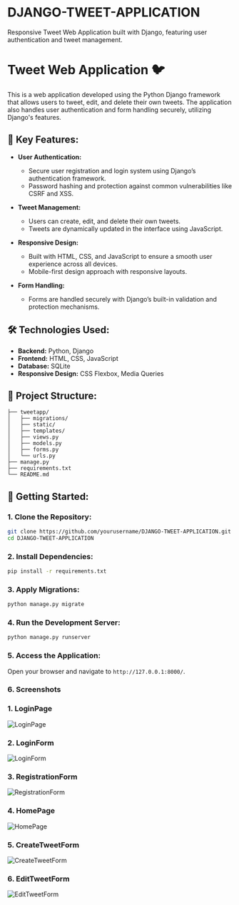 # DJANGO-TWEET-APPLICATION
Responsive Tweet Web Application built with Django, featuring user authentication and tweet management.

# Tweet Web Application 🐦

This is a web application developed using the Python Django framework that allows users to tweet, edit, and delete their own tweets. The application also handles user authentication and form handling securely, utilizing Django's features.

## 🔑 Key Features:

- **User Authentication:**
  - Secure user registration and login system using Django’s authentication framework.
  - Password hashing and protection against common vulnerabilities like CSRF and XSS.
  
- **Tweet Management:**
  - Users can create, edit, and delete their own tweets.
  - Tweets are dynamically updated in the interface using JavaScript.

- **Responsive Design:**
  - Built with HTML, CSS, and JavaScript to ensure a smooth user experience across all devices.
  - Mobile-first design approach with responsive layouts.

- **Form Handling:**
  - Forms are handled securely with Django’s built-in validation and protection mechanisms.

## 🛠️ Technologies Used:

- **Backend:** Python, Django
- **Frontend:** HTML, CSS, JavaScript
- **Database:** SQLite 
- **Responsive Design:** CSS Flexbox, Media Queries

## 📂 Project Structure:

```
├── tweetapp/
│   ├── migrations/
│   ├── static/
│   ├── templates/
│   ├── views.py
│   ├── models.py
│   ├── forms.py
│   └── urls.py
├── manage.py
├── requirements.txt
└── README.md
```

## 🚀 Getting Started:

### 1. Clone the Repository:
```bash
git clone https://github.com/yourusername/DJANGO-TWEET-APPLICATION.git
cd DJANGO-TWEET-APPLICATION

```

### 2. Install Dependencies:
```bash
pip install -r requirements.txt
```

### 3. Apply Migrations:
```bash
python manage.py migrate
```

### 4. Run the Development Server:
```bash
python manage.py runserver
```

### 5. Access the Application:
Open your browser and navigate to `http://127.0.0.1:8000/`.


### 6. Screenshots

### 1. LoginPage
![LoginPage](https://github.com/user-attachments/assets/9323b5fc-26b3-4a6a-b1c2-95f6ba925713)

### 2. LoginForm
![LoginForm](https://github.com/user-attachments/assets/914272b0-b697-4b1b-b487-9cb33acf5edc)


### 3. RegistrationForm
![RegistrationForm](https://github.com/user-attachments/assets/ce60d224-7fc9-40d6-8c1f-3a852feab5e8)


### 4. HomePage
![HomePage](https://github.com/user-attachments/assets/6265f684-859c-487c-bb19-ad2e8bc98934)

### 5. CreateTweetForm
![CreateTweetForm](https://github.com/user-attachments/assets/72ea75d8-8f20-478b-a897-ff83622a433e)

### 6. EditTweetForm
![EditTweetForm](https://github.com/user-attachments/assets/c983568e-437b-4de4-ab35-cc60bf72e9b2)


